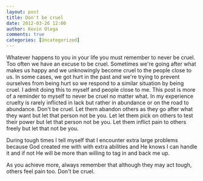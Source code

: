 ```yaml
---
layout: post
title: Don't be cruel 
date: 2012-03-26 12:00
author: Kevin Olega
comments: true
categories: [Uncategorized]
---
```

Whatever happens to you in your life you must remember to never be cruel. Too often we have an excuse to be cruel. Sometimes we're going after what makes us happy and we unknowingly become cruel to the people close to us. In some cases, we got hurt in the past and we're trying to prevent ourselves from being hurt so we respond to a similar situation by being cruel. I admit doing this to myself and people close to me. This post is more of a reminder to myself to never be cruel no matter what. In my experience cruelty is rarely inflicted in lack but rather in abundance or on the road to abundance. Don't be cruel. Let them abandon others as they go after what they want but let that person not be you. Let let them pick on others to test their power but let that person not be you. Let them inflict pain to others freely but let that not be you.

During tough times I tell myself that I encounter extra large problems because God created me with with extra abilities and He knows I can handle it and if not He will be more than willing to tag in and back me up.

As you achieve more, always remember that although they may act tough, others feel pain too. Don't be cruel.
